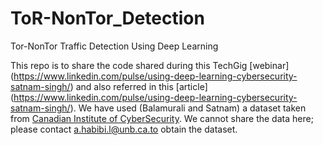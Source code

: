 # ToR-NonTor_Detection
Tor-NonTor Traffic Detection Using Deep Learning

This repo is to share the code shared during this TechGig [webinar] (https://www.linkedin.com/pulse/using-deep-learning-cybersecurity-satnam-singh/) and also referred in this [article] (https://www.linkedin.com/pulse/using-deep-learning-cybersecurity-satnam-singh/). We have used (Balamurali and Satnam) a dataset taken from [Canadian Institute of CyberSecurity](http://www.unb.ca/cic/datasets/tor.html).  We cannot share the data here; please contact a.habibi.l@unb.ca.to obtain the dataset. 
